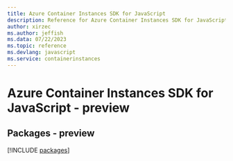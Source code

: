 ```yaml
---
title: Azure Container Instances SDK for JavaScript
description: Reference for Azure Container Instances SDK for JavaScript
author: xirzec
ms.author: jeffish
ms.data: 07/22/2023
ms.topic: reference
ms.devlang: javascript
ms.service: containerinstances
---
```

# Azure Container Instances SDK for JavaScript - preview
## Packages - preview
[!INCLUDE [packages](container-instances-index.md)]